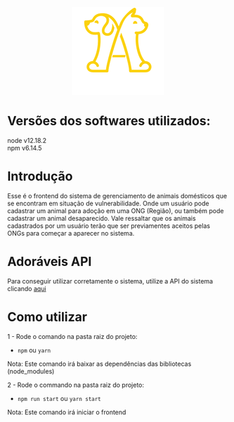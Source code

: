 <p align="center">
  <img src="https://github.com/helder9991/Adoraveis-WEB/blob/master/src/images/adoraveis.svg?raw=true" alt="Adoraveis"/>
</p>


# Versões dos softwares utilizados:
  node v12.18.2  
  npm v6.14.5

# Introdução
  Esse é o frontend do sistema de gerenciamento de animais domésticos que se encontram em situação de vulnerabilidade. Onde um usuário pode cadastrar um animal para adoção em uma ONG (Região), ou também pode cadastrar um animal desaparecido. Vale ressaltar que os animais cadastrados por um usuário terão que ser previamentes aceitos pelas ONGs para começar a aparecer no sistema.
  
# Adoráveis API
  Para conseguir utilizar corretamente o sistema, utilize a API do sistema clicando <a href="https://github.com/helder9991/Adoraveis-API">aqui</a>
  
# Como utilizar
1 - Rode o comando na pasta raiz do projeto:
  - ```npm```  ou ```yarn```

  Nota: Este comando irá baixar as dependências das bibliotecas (node_modules)


2 - Rode o commando na pasta raiz do projeto:
  - ```npm run start``` ou ```yarn start```

  Nota: Este comando irá iniciar o frontend

